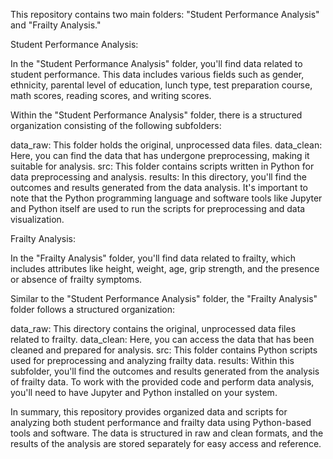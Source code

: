 This repository contains two main folders: "Student Performance Analysis" and "Frailty Analysis."

Student Performance Analysis:

In the "Student Performance Analysis" folder, you'll find data related to student performance. This data includes various fields such as gender, ethnicity, parental level of education, lunch type, test preparation course, math scores, reading scores, and writing scores.

Within the "Student Performance Analysis" folder, there is a structured organization consisting of the following subfolders:

data_raw: This folder holds the original, unprocessed data files. data_clean: Here, you can find the data that has undergone preprocessing, making it suitable for analysis. src: This folder contains scripts written in Python for data preprocessing and analysis. results: In this directory, you'll find the outcomes and results generated from the data analysis. It's important to note that the Python programming language and software tools like Jupyter and Python itself are used to run the scripts for preprocessing and data visualization.

Frailty Analysis:

In the "Frailty Analysis" folder, you'll find data related to frailty, which includes attributes like height, weight, age, grip strength, and the presence or absence of frailty symptoms.

Similar to the "Student Performance Analysis" folder, the "Frailty Analysis" folder follows a structured organization:

data_raw: This directory contains the original, unprocessed data files related to frailty. data_clean: Here, you can access the data that has been cleaned and prepared for analysis. src: This folder contains Python scripts used for preprocessing and analyzing frailty data. results: Within this subfolder, you'll find the outcomes and results generated from the analysis of frailty data. To work with the provided code and perform data analysis, you'll need to have Jupyter and Python installed on your system.

In summary, this repository provides organized data and scripts for analyzing both student performance and frailty data using Python-based tools and software. The data is structured in raw and clean formats, and the results of the analysis are stored separately for easy access and reference.
